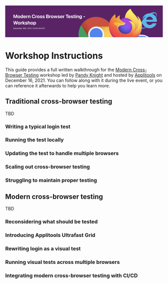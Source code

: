 ![Modern Cross-Browser Testing Workshop](images/modern-cbt-banner.png)

# Workshop Instructions

This guide provides a full written walkthrough for the
[Modern Cross-Browser Testing](https://applitools.com/crossbrowser-testing-workshop/) workshop
led by [Pandy Knight](https://twitter.com/AutomationPanda)
and hosted by [Applitools](https://applitools.com/)
on December 16, 2021.
You can follow along with it during the live event,
or you can reference it afterwards to help you learn more.


## Traditional cross-browser testing

TBD


### Writing a typical login test
### Running the test locally
### Updating the test to handle multiple browsers
### Scaling out cross-browser testing
### Struggling to maintain proper testing


## Modern cross-browser testing

TBD


### Reconsidering what should be tested
### Introducing Applitools Ultrafast Grid
### Rewriting login as a visual test
### Running visual tests across multiple browsers
### Integrating modern cross-browser testing with CI/CD
